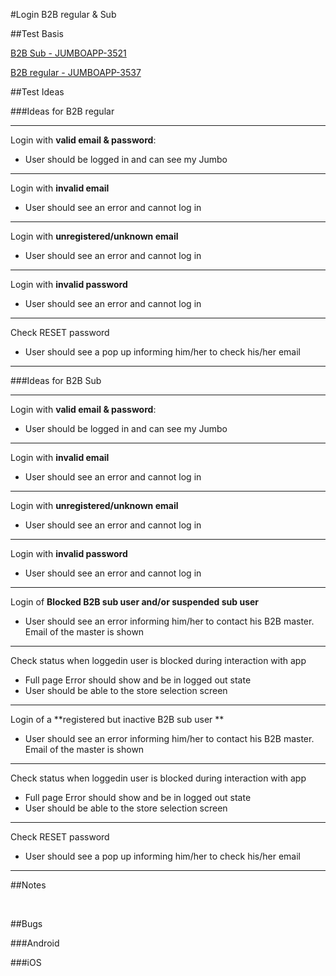 #Login B2B regular & Sub

##Test Basis

[B2B Sub - JUMBOAPP-3521](https://icemobile.atlassian.net/browse/JUMBOAPP-3521)

[B2B regular - JUMBOAPP-3537](https://icemobile.atlassian.net/browse/JUMBOAPP-3537)
<br>

	


##Test Ideas

###Ideas for B2B regular
***
Login with **valid email & password**:

* User should be logged in and can see my Jumbo

***	
	
Login with **invalid email**

* User should see an error and cannot log in

***	

Login with **unregistered/unknown email**

* User should see an error and cannot log in

***	

Login with **invalid password**

* User should see an error and cannot log in

***

Check RESET password 

* User should see a pop up informing  him/her to check his/her email 

***



###Ideas for B2B Sub

***

Login with **valid email & password**:

* User should be logged in and can see my Jumbo

***	
	
Login with **invalid email**

* User should see an error and cannot log in

***	

Login with **unregistered/unknown email**

* User should see an error and cannot log in

***	

Login with **invalid password**

* User should see an error and cannot log in

***

Login of **Blocked B2B sub user and/or suspended sub user**

* User should see an error informing him/her to contact his B2B master. Email of the master is shown

***

Check status when loggedin user is blocked during interaction with app

* Full page Error should show and be in logged out state
* User should be able to the store selection screen
***	

Login of a **registered but inactive B2B sub user **

* User should see an error informing him/her to contact his B2B master. Email of the master is shown

***	

Check status when loggedin user is blocked during interaction with app

* Full page Error should show and be in logged out state
* User should be able to the store selection screen

***	

Check RESET password 

* User should see a pop up informing  him/her to check his/her email 

***



##Notes

<br>

##Bugs

###Android


###iOS



